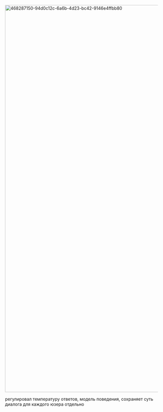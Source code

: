 <img width="2559" height="1272" alt="468287150-94d0c12c-6a6b-4d23-bc42-9146e4ffbb80" src="https://github.com/user-attachments/assets/3ecb5226-fa7a-4de1-bc27-571dee6ee01e" />

регулировал температуру ответов, модель поведения, сохраняет суть диалога для каждого юзера отдельно 
